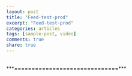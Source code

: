 ```yaml
---
layout: post
title: "Feed-test-prod"
excerpt: "Feed-test-prod"
categories: articles
tags: [sample-post, video]
comments: true
share: true
---
```

<br>
***==============================***<br>

<div class="apester-media" data-media-id="5e1b20964769085c9249ab0d" height="458"></div><script async src="https://static.apester.com/js/sdk/latest/apester-sdk.js"></script>
